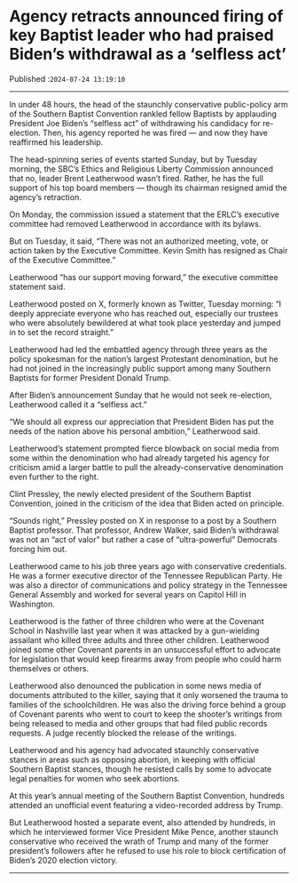 # Agency retracts announced firing of key Baptist leader who had praised Biden’s withdrawal as a ‘selfless act’

Published :`2024-07-24 13:19:10`

---

In under 48 hours, the head of the staunchly conservative public-policy arm of the Southern Baptist Convention rankled fellow Baptists by applauding President Joe Biden’s “selfless act” of withdrawing his candidacy for re-election. Then, his agency reported he was fired — and now they have reaffirmed his leadership.

The head-spinning series of events started Sunday, but by Tuesday morning, the SBC’s Ethics and Religious Liberty Commission announced that no, leader Brent Leatherwood wasn’t fired. Rather, he has the full support of his top board members — though its chairman resigned amid the agency’s retraction.

On Monday, the commission issued a statement that the ERLC’s executive committee had removed Leatherwood in accordance with its bylaws.

But on Tuesday, it said, “There was not an authorized meeting, vote, or action taken by the Executive Committee. Kevin Smith has resigned as Chair of the Executive Committee.”

Leatherwood “has our support moving forward,” the executive committee statement said.

Leatherwood posted on X, formerly known as Twitter, Tuesday morning: “I deeply appreciate everyone who has reached out, especially our trustees who were absolutely bewildered at what took place yesterday and jumped in to set the record straight.”

Leatherwood had led the embattled agency through three years as the policy spokesman for the nation’s largest Protestant denomination, but he had not joined in the increasingly public support among many Southern Baptists for former President Donald Trump.

After Biden’s announcement Sunday that he would not seek re-election, Leatherwood called it a “selfless act.”

“We should all express our appreciation that President Biden has put the needs of the nation above his personal ambition,” Leatherwood said.

Leatherwood’s statement prompted fierce blowback on social media from some within the denomination who had already targeted his agency for criticism amid a larger battle to pull the already-conservative denomination even further to the right.

Clint Pressley, the newly elected president of the Southern Baptist Convention, joined in the criticism of the idea that Biden acted on principle.

“Sounds right,” Pressley posted on X in response to a post by a Southern Baptist professor. That professor, Andrew Walker, said Biden’s withdrawal was not an “act of valor” but rather a case of “ultra-powerful” Democrats forcing him out.

Leatherwood came to his job three years ago with conservative credentials. He was a former executive director of the Tennessee Republican Party. He was also a director of communications and policy strategy in the Tennessee General Assembly and worked for several years on Capitol Hill in Washington.

Leatherwood is the father of three children who were at the Covenant School in Nashville last year when it was attacked by a gun-wielding assailant who killed three adults and three other children. Leatherwood joined some other Covenant parents in an unsuccessful effort to advocate for legislation that would keep firearms away from people who could harm themselves or others.

Leatherwood also denounced the publication in some news media of documents attributed to the killer, saying that it only worsened the trauma to families of the schoolchildren. He was also the driving force behind a group of Covenant parents who went to court to keep the shooter’s writings from being released to media and other groups that had filed public records requests. A judge recently blocked the release of the writings.

Leatherwood and his agency had advocated staunchly conservative stances in areas such as opposing abortion, in keeping with official Southern Baptist stances, though he resisted calls by some to advocate legal penalties for women who seek abortions.

At this year’s annual meeting of the Southern Baptist Convention, hundreds attended an unofficial event featuring a video-recorded address by Trump.

But Leatherwood hosted a separate event, also attended by hundreds, in which he interviewed former Vice President Mike Pence, another staunch conservative who received the wrath of Trump and many of the former president’s followers after he refused to use his role to block certification of Biden’s 2020 election victory.

---

